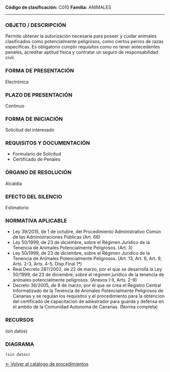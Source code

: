 
**Código de clasificación:** C010
**Familia:** ANIMALES

---

### OBJETO / DESCRIPCIÓN

Permite obtener la autorización necesaria para poseer y cuidar animales clasificados como potencialmente peligrosos, como ciertos perros de razas específicas. Es obligatorio cumplir requisitos como no tener antecedentes penales, acreditar aptitud física y contratar un seguro de responsabilidad civil.

### FORMA DE PRESENTACIÓN

Electrónica

### PLAZO DE PRESENTACIÓN

Continuo

### FORMA DE INICIACIÓN

Solicitud del interesado

### REQUISITOS Y DOCUMENTACIÓN

- Formulario de Solicitud
- Certificado de Penales

### ÓRGANO DE RESOLUCIÓN

Alcaldía

### EFECTO DEL SILENCIO

Estimatorio

### NORMATIVA APLICABLE

- Ley 39/2015, de 1 de octubre, del Procedimiento Administrativo Común de las Administraciones Públicas (Art. 66)
- Ley 50/1999, de 23 de diciembre, sobre el Régimen Jurídico de la Tenencia de Animales Potencialmente Peligrosos. (Art. 3)
- Ley 50/1999, de 23 de diciembre, sobre el Régimen Jurídico de la Tenencia de Animales Potencialmente Peligrosos. (Art. 13, Art. 6, Art. 9, Arts. 2-3, Arts. 4-5, Disp.Final 1ª)
- Real Decreto 287/2002, de 22 de marzo, por el que se desarrolla la Ley 50/1999, de 23 de diciembre, sobre el régimen jurídico de la tenencia de animales potencialmente peligrosos. (Anexos I-II, Arts. 2-9)
- Decreto 36/2005, de 8 de marzo, por el que se crea el Registro Central Informatizado de la Tenencia de Animales Potencialmente Peligrosos de Canarias y se regulan los requisitos y el procedimiento para la obtencion del certificado de capacitacion de adiestrador para guarda y defensa en el ambito de la Comunidad Autonoma de Canarias. (Norma completa)

### RECURSOS

(sin datos)

### DIAGRAMA

```mermaid
(sin datos)
```

[← Volver al catálogo de procedimientos](../buscador.md)